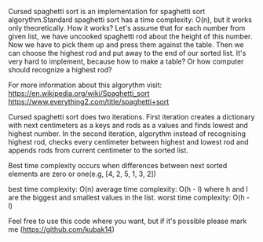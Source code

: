 Cursed spaghetti sort is an implementation for spaghetti sort algorythm.Standard spaghetti sort has a time complexity: O(n),
but it works only theoretically. How it works? Let's assume that for each number from given list, we have uncooked spaghetti 
rod about the height of this number. Now we have to pick them up and press them against the table. Then we can choose
the highest rod and put away to the end of our sorted list. It's very hard to implement, because how to make a table? Or how
computer should recognize a highest rod?

For more information about this algorythm visit:
https://en.wikipedia.org/wiki/Spaghetti_sort
https://www.everything2.com/title/spaghetti+sort

Cursed spaghetti sort does two iterations. First iteration creates a dictionary with next centimeters as a keys and rods as a values
and finds lowest and highest number. In the second iteration, algorythm instead of recognising highest rod, checks every
centimeter between highest and lowest rod and appends rods from current centimeter to the sorted list.

Best time complexity occurs when differences between next sorted elements are zero or one(e.g, [4, 2, 5, 1, 3, 2])

best time complexity: O(n)
average time complexity: O(h - l) where h and l are the biggest and smallest values in the list.
worst time complexity: O(h - l)

Feel free to use this code where you want, but if it's possible please mark me (https://github.com/kubak14)
